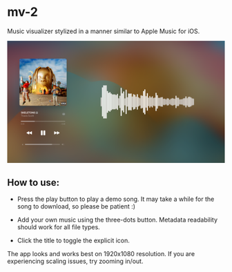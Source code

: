 # mv-2

Music visualizer stylized in a manner similar to Apple Music for iOS.

![Screenshot of the web app](/images/app.png)

## How to use:

- Press the play button to play a demo song. It may take a while for the song to download, so please be patient :)

- Add your own music using the three-dots button. Metadata readability should work for all file types.

- Click the title to toggle the explicit icon.

The app looks and works best on 1920x1080 resolution. If you are experiencing scaling issues, try zooming in/out.
